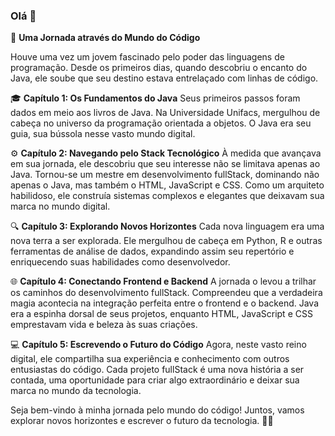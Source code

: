 ### Olá 👋

🌟 **Uma Jornada através do Mundo do Código**

Houve uma vez um jovem fascinado pelo poder das linguagens de programação. Desde os primeiros dias, quando descobriu o encanto do Java, ele soube que seu destino estava entrelaçado com linhas de código.

🎓 **Capítulo 1: Os Fundamentos do Java**
Seus primeiros passos foram dados em meio aos livros de Java. Na Universidade Unifacs, mergulhou de cabeça no universo da programação orientada a objetos. O Java era seu guia, sua bússola nesse vasto mundo digital.

⚙️ **Capítulo 2: Navegando pelo Stack Tecnológico**
À medida que avançava em sua jornada, ele descobriu que seu interesse não se limitava apenas ao Java. Tornou-se um mestre em desenvolvimento fullStack, dominando não apenas o Java, mas também o HTML, JavaScript e CSS. Como um arquiteto habilidoso, ele construía sistemas complexos e elegantes que deixavam sua marca no mundo digital.

🔍 **Capítulo 3: Explorando Novos Horizontes**
Cada nova linguagem era uma nova terra a ser explorada. Ele mergulhou de cabeça em Python, R e outras ferramentas de análise de dados, expandindo assim seu repertório e enriquecendo suas habilidades como desenvolvedor.

🌐 **Capítulo 4: Conectando Frontend e Backend**
A jornada o levou a trilhar os caminhos do desenvolvimento fullStack. Compreendeu que a verdadeira magia acontecia na integração perfeita entre o frontend e o backend. Java era a espinha dorsal de seus projetos, enquanto HTML, JavaScript e CSS emprestavam vida e beleza às suas criações.

💻 **Capítulo 5: Escrevendo o Futuro do Código**
Agora, neste vasto reino digital, ele compartilha sua experiência e conhecimento com outros entusiastas do código. Cada projeto fullStack é uma nova história a ser contada, uma oportunidade para criar algo extraordinário e deixar sua marca no mundo da tecnologia.

Seja bem-vindo à minha jornada pelo mundo do código! Juntos, vamos explorar novos horizontes e escrever o futuro da tecnologia. 🚀🌐
